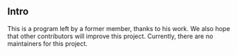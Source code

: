## Intro

This is a program left by a former member, thanks to his work. We also 
hope that other contributors will improve this project. Currently, there are no 
maintainers for this project.

